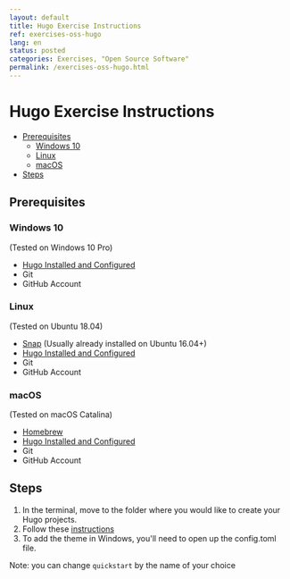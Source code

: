 ```yaml
---
layout: default
title: Hugo Exercise Instructions
ref: exercises-oss-hugo
lang: en
status: posted
categories: Exercises, "Open Source Software"
permalink: /exercises-oss-hugo.html
---
```


# Hugo Exercise Instructions

- [Prerequisites](#prerequisites)
  - [Windows 10](#windows-10)
  - [Linux](#linux)
  - [macOS](#macos)
- [Steps](#steps)

## Prerequisites

### Windows 10

(Tested on Windows 10 Pro)

- [Hugo Installed and Configured](https://gohugo.io/getting-started/installing/#windows)
- Git
- GitHub Account

### Linux

(Tested on Ubuntu 18.04)

- [Snap](https://snapcraft.io/) (Usually already installed on Ubuntu 16.04+)
- [Hugo Installed and Configured](https://gohugo.io/getting-started/installing/#snap-package)
- Git
- GitHub Account

### macOS

(Tested on macOS Catalina)

- [Homebrew](https://brew.sh/)
- [Hugo Installed and Configured](https://gohugo.io/getting-started/installing/#install-hugo-with-brew)
- Git
- GitHub Account

## Steps

1. In the terminal, move to the folder where you would like to create your Hugo projects.
2. Follow these [instructions](https://gohugo.io/getting-started/quick-start/#step-2-create-a-new-site)
3. To add the theme in Windows, you'll need to open up the config.toml file.

Note: you can change `quickstart` by the name of your choice
